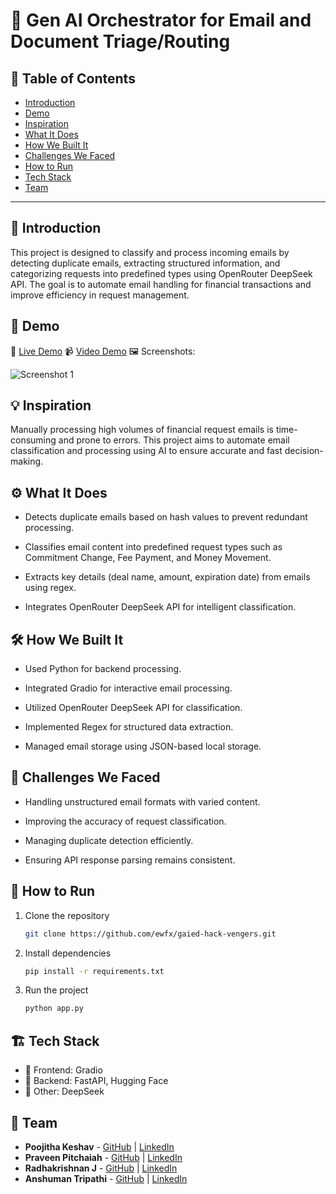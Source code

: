 # 🚀 Gen AI Orchestrator for Email and Document Triage/Routing

## 📌 Table of Contents
- [Introduction](#introduction)
- [Demo](#demo)
- [Inspiration](#inspiration)
- [What It Does](#what-it-does)
- [How We Built It](#how-we-built-it)
- [Challenges We Faced](#challenges-we-faced)
- [How to Run](#how-to-run)
- [Tech Stack](#tech-stack)
- [Team](#team)

---

## 🎯 Introduction
This project is designed to classify and process incoming emails by detecting duplicate emails, extracting structured information, and categorizing requests into predefined types using OpenRouter DeepSeek API. The goal is to automate email handling for financial transactions and improve efficiency in request management.

## 🎥 Demo
🔗 [Live Demo](https://5a22d97aff81cd28f6.gradio.live/)
📹 [Video Demo](https://github.com/ewfx/gaied-hack-vengers/blob/main/artifacts/demo/video-recording.mp4)
🖼️ Screenshots:

![Screenshot 1](link-to-image)

## 💡 Inspiration
Manually processing high volumes of financial request emails is time-consuming and prone to errors. This project aims to automate email classification and processing using AI to ensure accurate and fast decision-making.

## ⚙️ What It Does
- Detects duplicate emails based on hash values to prevent redundant processing.

- Classifies email content into predefined request types such as Commitment Change, Fee Payment, and Money Movement.

- Extracts key details (deal name, amount, expiration date) from emails using regex.

- Integrates OpenRouter DeepSeek API for intelligent classification.

## 🛠️ How We Built It
- Used Python for backend processing.

- Integrated Gradio for interactive email processing.

- Utilized OpenRouter DeepSeek API for classification.

- Implemented Regex for structured data extraction.

- Managed email storage using JSON-based local storage.

## 🚧 Challenges We Faced
- Handling unstructured email formats with varied content.

- Improving the accuracy of request classification.

- Managing duplicate detection efficiently.

- Ensuring API response parsing remains consistent.

## 🏃 How to Run
1. Clone the repository  
   ```sh
   git clone https://github.com/ewfx/gaied-hack-vengers.git
   ```
2. Install dependencies  
   ```sh
   pip install -r requirements.txt
   ```
3. Run the project  
   ```sh
   python app.py
   ```

## 🏗️ Tech Stack
- 🔹 Frontend: Gradio
- 🔹 Backend: FastAPI, Hugging Face
- 🔹 Other: DeepSeek

## 👥 Team
- **Poojitha Keshav** - [GitHub](#) | [LinkedIn](#)
- **Praveen Pitchaiah** - [GitHub](#) | [LinkedIn](#)
- **Radhakrishnan J** - [GitHub](#) | [LinkedIn](#)
- **Anshuman Tripathi** - [GitHub](#) | [LinkedIn](#)